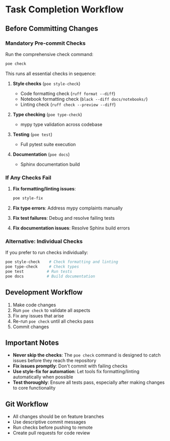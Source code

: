 # Task Completion Workflow

## Before Committing Changes

### Mandatory Pre-commit Checks
Run the comprehensive check command:
```bash
poe check
```

This runs all essential checks in sequence:
1. **Style checks** (`poe style-check`)
   - Code formatting check (`ruff format --diff`)
   - Notebook formatting check (`black --diff docs/notebooks/`)
   - Linting check (`ruff check --preview --diff`)

2. **Type checking** (`poe type-check`)
   - mypy type validation across codebase

3. **Testing** (`poe test`)
   - Full pytest suite execution

4. **Documentation** (`poe docs`)
   - Sphinx documentation build

### If Any Checks Fail
1. **Fix formatting/linting issues**:
   ```bash
   poe style-fix
   ```

2. **Fix type errors**: Address mypy complaints manually

3. **Fix test failures**: Debug and resolve failing tests

4. **Fix documentation issues**: Resolve Sphinx build errors

### Alternative: Individual Checks
If you prefer to run checks individually:
```bash
poe style-check    # Check formatting and linting
poe type-check     # Check types
poe test          # Run tests
poe docs          # Build documentation
```

## Development Workflow
1. Make code changes
2. Run `poe check` to validate all aspects
3. Fix any issues that arise
4. Re-run `poe check` until all checks pass
5. Commit changes

## Important Notes
- **Never skip the checks**: The `poe check` command is designed to catch issues before they reach the repository
- **Fix issues promptly**: Don't commit with failing checks
- **Use style-fix for automation**: Let tools fix formatting/linting automatically when possible
- **Test thoroughly**: Ensure all tests pass, especially after making changes to core functionality

## Git Workflow
- All changes should be on feature branches
- Use descriptive commit messages
- Run checks before pushing to remote
- Create pull requests for code review